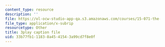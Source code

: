 ```yaml
---
content_type: resource
description: ''
file: https://ol-ocw-studio-app-qa.s3.amazonaws.com/courses/15-071-the-analytics-edge-spring-2017/33b77fb111838a4541543a99cd7f8e0f_UjbutTp3z3I.srt
file_type: application/x-subrip
resourcetype: Other
title: 3play caption file
uid: 33b77fb1-1183-8a45-4154-3a99cd7f8e0f
---
```

